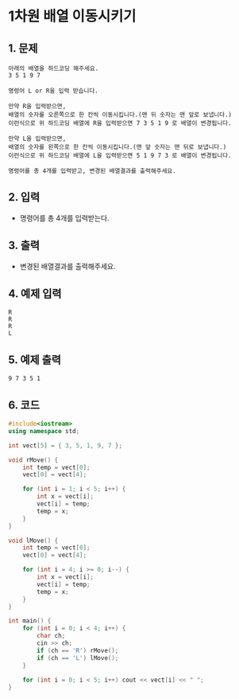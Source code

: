 # 1차원 배열 이동시키기

## 1. 문제
```
아래의 배열을 하드코딩 해주세요.
3 5 1 9 7

명령어 L or R을 입력 받습니다.

만약 R을 입력받으면,
배열의 숫자를 오른쪽으로 한 칸씩 이동시킵니다.(맨 뒤 숫자는 맨 앞로 보냅니다.)
이런식으로 위 하드코딩 배열에 R을 입력받으면 7 3 5 1 9 로 배열이 변경됩니다.

만약 L을 입력받으면,
배열의 숫자를 왼쪽으로 한 칸씩 이동시킵니다.(맨 앞 숫자는 맨 뒤로 보냅니다.)
이런식으로 위 하드코딩 배열에 L을 입력받으면 5 1 9 7 3 로 배열이 변경됩니다.

명령어를 총 4개를 입력받고, 변경된 배열결과를 출력해주세요.
```

## 2. 입력
- 명령어를 총 4개를 입력받는다.

## 3. 출력
- 변경된 배열결과를 출력해주세요.

## 4. 예제 입력
```
R
R
R
L
```

## 5. 예제 출력
```
9 7 3 5 1
```

## 6. 코드
```c++
#include<iostream>
using namespace std;

int vect[5] = { 3, 5, 1, 9, 7 };

void rMove() {
	int temp = vect[0];
	vect[0] = vect[4];

	for (int i = 1; i < 5; i++) {
		int x = vect[i];
		vect[i] = temp;
		temp = x;
	}
}

void lMove() {
	int temp = vect[0];
	vect[0] = vect[4];

	for (int i = 4; i >= 0; i--) {
		int x = vect[i];
		vect[i] = temp;
		temp = x;
	}
}

int main() {
	for (int i = 0; i < 4; i++) {
		char ch;
		cin >> ch;
		if (ch == 'R') rMove();
		if (ch == 'L') lMove();
	}
	
	for (int i = 0; i < 5; i++) cout << vect[i] << " ";
}
```
